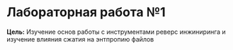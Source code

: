 # Лабораторная работа №1
**Цель:** Изучение основ работы с инструментами реверс инжиниринга и изучение влияния сжатия на энтпропию файлов